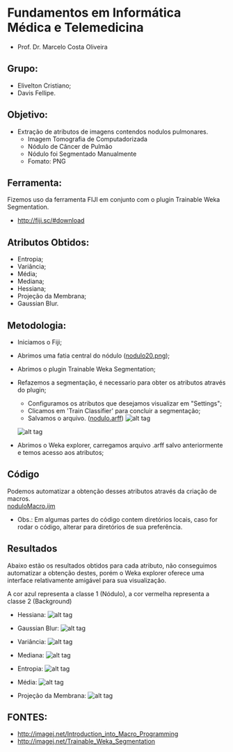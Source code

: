 # Fundamentos em Informática Médica e Telemedicina
 * Prof. Dr. Marcelo Costa Oliveira

## Grupo: 
  * Elivelton Cristiano;
  * Davis Fellipe.

## Objetivo:
 * Extração de atributos de imagens contendos nodulos pulmonares.
   * Imagem Tomografia de Computadorizada
   * Nódulo de Câncer de Pulmão
   * Nódulo foi Segmentado Manualmente
   * Fomato: PNG

## Ferramenta:
Fizemos uso da ferramenta FIJI em conjunto com o plugin Trainable Weka Segmentation.
  * http://fiji.sc/#download

## Atributos Obtidos:
  * Entropia;
  * Variância;
  * Média;
  * Mediana;
  * Hessiana;
  * Projeção da Membrana;
  * Gaussian Blur.

## Metodologia:
  * Iniciamos o Fiji;
  * Abrimos uma fatia central do nódulo ([nodulo20.png](https://github.com/EliveltonCristiano/Telemedicina/blob/master/imagens/nodulo20.png));
  * Abrimos o plugin Trainable Weka Segmentation;
  * Refazemos a segmentação, é necessario para obter os atributos através do plugin;
    * Configuramos os atributos que desejamos visualizar em "Settings";
    * Clicamos em 'Train Classifier' para concluir a segmentação;
    * Salvamos o arquivo. ([nodulo.arff](https://github.com/EliveltonCristiano/Telemedicina/blob/master/nodulo.arff))
    ![alt tag](https://github.com/EliveltonCristiano/Telemedicina/blob/master/imagens/01-segmentacao.png)
    
    ![alt tag](https://github.com/EliveltonCristiano/Telemedicina/blob/master/imagens/result.png)
    
  * Abrimos o Weka explorer, carregamos arquivo .arff salvo anteriormente e temos acesso aos atributos;
  
## Código 
Podemos automatizar a obtenção desses atributos através da criação de macros.  
[noduloMacro.ijm](https://github.com/EliveltonCristiano/Telemedicina/blob/master/noduloMacro.ijm)
  
  * Obs.: Em algumas partes do código contem diretórios locais, caso for rodar o código, alterar para diretórios de sua preferência.

## Resultados
Abaixo estão os resultados obtidos para cada atributo, não conseguimos automatizar a obtenção destes, porém o Weka explorer oferece uma interface relativamente amigável para sua visualização.

A cor azul representa a classe 1 (Nódulo), a cor vermelha representa a classe 2 (Background)
 * Hessiana:
![alt tag](https://github.com/EliveltonCristiano/Telemedicina/blob/master/imagens/02resulthessian.png)

 * Gaussian Blur:
![alt tag](https://github.com/EliveltonCristiano/Telemedicina/blob/master/imagens/03resultgaussian.png)

 * Variância:
![alt tag](https://github.com/EliveltonCristiano/Telemedicina/blob/master/imagens/04resultvariance.png)

 * Mediana:
![alt tag](https://github.com/EliveltonCristiano/Telemedicina/blob/master/imagens/05medianresult.png)

 * Entropia:
![alt tag](https://github.com/EliveltonCristiano/Telemedicina/blob/master/imagens/06entropyresult.png)

 * Média:
![alt tag](https://github.com/EliveltonCristiano/Telemedicina/blob/master/imagens/07meanresult.png)

 * Projeção da Membrana:
![alt tag](https://github.com/EliveltonCristiano/Telemedicina/blob/master/imagens/08membraneprojresult.png)

## FONTES: 
  * http://imagej.net/Introduction_into_Macro_Programming
  * http://imagej.net/Trainable_Weka_Segmentation

